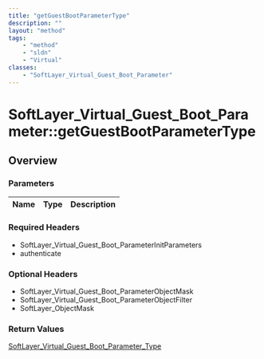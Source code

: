 ```yaml
---
title: "getGuestBootParameterType"
description: ""
layout: "method"
tags:
    - "method"
    - "sldn"
    - "Virtual"
classes:
    - "SoftLayer_Virtual_Guest_Boot_Parameter"
---
```

# SoftLayer_Virtual_Guest_Boot_Parameter::getGuestBootParameterType
## Overview 


### Parameters 
|Name | Type | Description |
| --- | --- | --- |


### Required Headers
* SoftLayer_Virtual_Guest_Boot_ParameterInitParameters
* authenticate

### Optional Headers
* SoftLayer_Virtual_Guest_Boot_ParameterObjectMask
* SoftLayer_Virtual_Guest_Boot_ParameterObjectFilter
* SoftLayer_ObjectMask

### Return Values
<a href='/reference/datatypes/SoftLayer_Virtual_Guest_Boot_Parameter_Type'>SoftLayer_Virtual_Guest_Boot_Parameter_Type </a>
